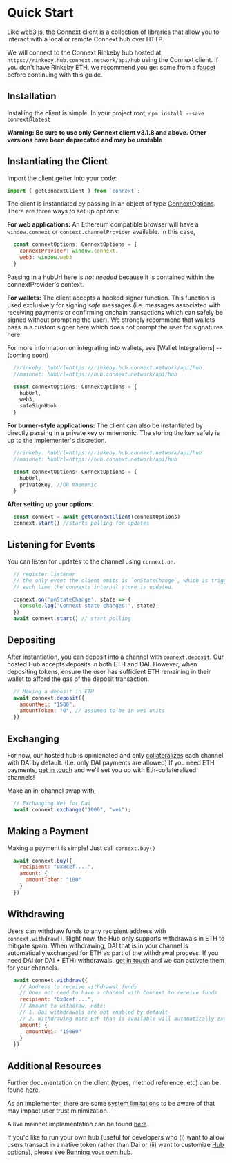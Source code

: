 # Quick Start
Like [web3.js](https://web3js.readthedocs.io/), the Connext client is a collection of libraries that allow you to interact with a local or remote Connext hub over HTTP.

We will connect to the Connext Rinkeby hub hosted at `https://rinkeby.hub.connext.network/api/hub` using the Connext client. If you don't have Rinkeby ETH, we recommend you get some from a [faucet](https://faucet.rinkeby.io/) before continuing with this guide.

## Installation
Installing the client is simple. In your project root,
```npm install --save connext@latest```

**Warning: Be sure to use only Connext client v3.1.8 and above. Other versions have been deprecated and may be unstable**

## Instantiating the Client
Import the client getter into your code:
```javascript
import { getConnextClient } from `connext`;
```

The client is instantiated by passing in an object of type [ConnextOptions](../develop/types.md#connextclientoptions). There are three ways to set up options:

**For web applications:**
An Ethereum compatible browser will have a `window.connext` or `context.channelProvider` available. In this case,
```javascript
  const connextOptions: ConnextOptions = {
    connextProvider: window.connext,
    web3: window.web3
  }
```
Passing in a hubUrl here is *not needed* because it is contained within the connextProvider's context.

**For wallets:**
The client accepts a hooked signer function. This function is used exclusively for signing *safe* messages (i.e. messages associated with receiving payments or confirming onchain transactions which can safely be signed without prompting the user). We strongly recommend that wallets pass in a custom signer here which does not prompt the user for signatures here.

For more information on integrating into wallets, see [Wallet Integrations] -- (coming soon)
```javascript
  //rinkeby: hubUrl=https://rinkeby.hub.connext.network/api/hub
  //mainnet: hubUrl=https://hub.connext.network/api/hub

  const connextOptions: ConnextOptions = {
    hubUrl,
    web3,
    safeSignHook
  }
```

**For burner-style applications:** 
The client can also be instantiated by directly passing in a private key or mnemonic. The storing the key safely is up to the implementer's discretion.
```javascript
  //rinkeby: hubUrl=https://rinkeby.hub.connext.network/api/hub
  //mainnet: hubUrl=https://hub.connext.network/api/hub

  const connextOptions: ConnextOptions = {
    hubUrl,
    privateKey, //OR mnemonic
  }
```

**After setting up your options:**
```javascript
  const connext = await getConnextClient(connextOptions)
  connext.start() //starts polling for updates
```

## Listening for Events
You can listen for updates to the channel using `connext.on`.
```javascript
  // register listener
  // the only event the client emits is `onStateChange`, which is triggered
  // each time the connexts internal store is updated.

  connext.on('onStateChange', state => {
    console.log('Connext state changed:', state);
  })
  await connext.start() // start polling
```

## Depositing
After instantiation, you can deposit into a channel with `connext.deposit`. Our hosted Hub accepts deposits in both ETH and DAI. However, when depositing tokens, ensure the user has sufficient ETH remaining in their wallet to afford the gas of the deposit transaction.
```javascript
  // Making a deposit in ETH
  await connext.deposit({
    amountWei: "1500",
    amountToken: "0", // assumed to be in wei units
  })
```

## Exchanging
For now, our hosted hub is opinionated and only [collateralizes](../usage/limitations.md#Collateral) each channel with DAI by default. (I.e. only DAI payments are allowed) If you need ETH payments, [get in touch](https://discord.gg/raNmNb5) and we'll set you up with Eth-collateralized channels!

Make an in-channel swap with,
```javascript
  // Exchanging Wei for Dai
  await connext.exchange("1000", "wei");
```

## Making a Payment
Making a payment is simple! Just call `connext.buy()`
```javascript
  await connext.buy({ 
    recipient: "0x8cef....",
    amount: {
      amountToken: "100"
    }
  })
```

## Withdrawing
Users can withdraw funds to any recipient address with `connext.withdraw()`. Right now, the Hub only supports withdrawals in ETH to mitigate spam. When withdrawing, DAI that is in your channel is automatically exchanged for ETH as part of the withdrawal process. If you need DAI (or DAI + ETH) withdrawals, [get in touch](https://discord.gg/raNmNb5) and we can activate them for your channels.
```javascript
  await connext.withdraw({
    // Address to receive withdrawal funds
    // Does not need to have a channel with Connext to receive funds
    recipient: "0x8cef....",
    // Amount to withdraw, note:
    // 1. Dai withdrawals are not enabled by default
    // 2. Withdrawing more Eth than is available will automatically exchange and withdraw Dai instead
    amount: {
      amountWei: "15000"
    }
  })
```

## Additional Resources

Further documentation on the client (types, method reference, etc) can be found [here](../develop/client.md).

As an implementer, there are some [system limitations](./limitations.md) to be aware of that may impact user trust minimization.

A live mainnet implementation can be found [here](../usage/daiCard.md).

If you'd like to run your own hub (useful for developers who (i) want to allow users transact in a native token rather than Dai or (ii) want to customize [Hub options](../develop/hub.md)), please see [Running your own hub](../advanced/runHub.md).




